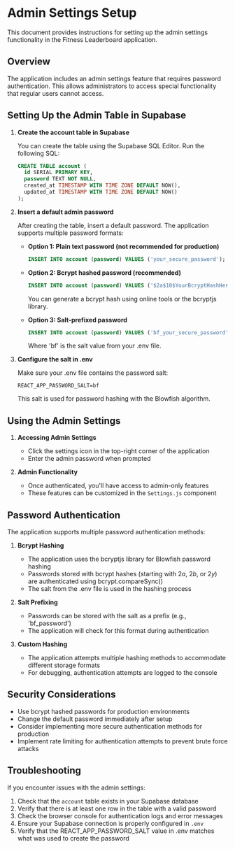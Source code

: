 # Admin Settings Setup

This document provides instructions for setting up the admin settings functionality in the Fitness Leaderboard application.

## Overview

The application includes an admin settings feature that requires password authentication. This allows administrators to access special functionality that regular users cannot access.

## Setting Up the Admin Table in Supabase

1. **Create the account table in Supabase**

   You can create the table using the Supabase SQL Editor. Run the following SQL:

   ```sql
   CREATE TABLE account (
     id SERIAL PRIMARY KEY,
     password TEXT NOT NULL,
     created_at TIMESTAMP WITH TIME ZONE DEFAULT NOW(),
     updated_at TIMESTAMP WITH TIME ZONE DEFAULT NOW()
   );
   ```

2. **Insert a default admin password**

   After creating the table, insert a default password. The application supports multiple password formats:

   - **Option 1: Plain text password (not recommended for production)**
     ```sql
     INSERT INTO account (password) VALUES ('your_secure_password');
     ```

   - **Option 2: Bcrypt hashed password (recommended)**
     ```sql
     INSERT INTO account (password) VALUES ('$2a$10$YourBcryptHashHere');
     ```
     You can generate a bcrypt hash using online tools or the bcryptjs library.

   - **Option 3: Salt-prefixed password**
     ```sql
     INSERT INTO account (password) VALUES ('bf_your_secure_password');
     ```
     Where 'bf' is the salt value from your .env file.

3. **Configure the salt in .env**

   Make sure your .env file contains the password salt:

   ```
   REACT_APP_PASSWORD_SALT=bf
   ```

   This salt is used for password hashing with the Blowfish algorithm.

## Using the Admin Settings

1. **Accessing Admin Settings**
   - Click the settings icon in the top-right corner of the application
   - Enter the admin password when prompted

2. **Admin Functionality**
   - Once authenticated, you'll have access to admin-only features
   - These features can be customized in the `Settings.js` component

## Password Authentication

The application supports multiple password authentication methods:

1. **Bcrypt Hashing**
   - The application uses the bcryptjs library for Blowfish password hashing
   - Passwords stored with bcrypt hashes (starting with $2a$, $2b$, or $2y$) are authenticated using bcrypt.compareSync()
   - The salt from the .env file is used in the hashing process

2. **Salt Prefixing**
   - Passwords can be stored with the salt as a prefix (e.g., 'bf_password')
   - The application will check for this format during authentication

3. **Custom Hashing**
   - The application attempts multiple hashing methods to accommodate different storage formats
   - For debugging, authentication attempts are logged to the console

## Security Considerations

- Use bcrypt hashed passwords for production environments
- Change the default password immediately after setup
- Consider implementing more secure authentication methods for production
- Implement rate limiting for authentication attempts to prevent brute force attacks

## Troubleshooting

If you encounter issues with the admin settings:

1. Check that the `account` table exists in your Supabase database
2. Verify that there is at least one row in the table with a valid password
3. Check the browser console for authentication logs and error messages
4. Ensure your Supabase connection is properly configured in `.env`
5. Verify that the REACT_APP_PASSWORD_SALT value in .env matches what was used to create the password 